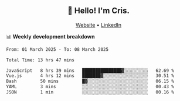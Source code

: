 
<h2 align="center">👋 Hello! I'm Cris.</h2>
<p align="center">
  <a href="https://www.criscunas.dev">Website</a> •
  <a href="https://www.linkedin.com/in/cristophercunas/">LinkedIn</a> 
</p>


📊 **Weekly development breakdown**
<!--START_SECTION:waka-->

```txt
From: 01 March 2025 - To: 08 March 2025

Total Time: 13 hrs 47 mins

JavaScript   8 hrs 39 mins   ███████████████▓░░░░░░░░░   62.69 %
Vue.js       4 hrs 12 mins   ███████▓░░░░░░░░░░░░░░░░░   30.51 %
Bash         50 mins         █▓░░░░░░░░░░░░░░░░░░░░░░░   06.15 %
YAML         3 mins          ░░░░░░░░░░░░░░░░░░░░░░░░░   00.43 %
JSON         1 min           ░░░░░░░░░░░░░░░░░░░░░░░░░   00.16 %
```

<!--END_SECTION:waka-->
